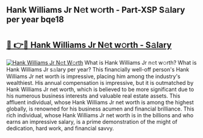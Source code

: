 ## Hank Williams Jr N𝚎t w𝚘rth - Part-XSP S𝚊lary per year bqe18

# <h2><a href="http://gc1ddz2.nevu.top/?p=Hank+Williams+Jr">🔗 👉🔴 Hank Williams Jr N𝚎t w𝚘rth - S𝚊lary</a></h2>

[![Hank Williams Jr N𝚎t W𝚘rth](https://i.imgur.com/Oavwk0R.jpeg)](http://gc1ddz2.nevu.top/?p=Hank+Williams+Jr)
What is Hank Williams Jr n𝚎t w𝚘rth? What is Hank Williams Jr s𝚊lary per year?
This financially well-off person's Hank Williams Jr net worth is impressive, placing him among the industry's wealthiest. His annual compensation is impressive, but it is outmatched by Hank Williams Jr net worth, which is believed to be more significant due to his numerous business interests and valuable real estate assets. This affluent individual, whose Hank Williams Jr net worth is among the highest globally, is renowned for his business acumen and financial brilliance. This rich individual, whose Hank Williams Jr net worth is in the billions and who earns an impressive salary, is a prime demonstration of the might of dedication, hard work, and financial savvy.
